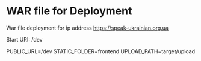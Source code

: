 # WAR file for Deployment
War file deployment for ip address https://speak-ukrainian.org.ua

Start URI: /dev

PUBLIC_URL=/dev
STATIC_FOLDER=frontend
UPLOAD_PATH=target/upload
